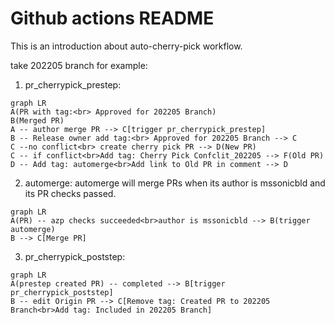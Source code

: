 # Github actions README

This is an introduction about auto-cherry-pick workflow.


take 202205 branch for example:
1. pr_cherrypick_prestep:
```mermaid
graph LR
A(PR with tag:<br> Approved for 202205 Branch)
B(Merged PR)
A -- author merge PR --> C[trigger pr_cherrypick_prestep]
B -- Release owner add tag:<br> Approved for 202205 Branch --> C
C --no conflict<br> create cherry pick PR --> D(New PR)
C -- if conflict<br>Add tag: Cherry Pick Confclit_202205 --> F(Old PR)
D -- Add tag: automerge<br>Add link to Old PR in comment --> D
```
2. automerge:  automerge will merge PRs when its author is mssonicbld and its PR checks passed.
```mermaid
graph LR
A(PR) -- azp checks succeeded<br>author is mssonicbld --> B(trigger automerge)
B --> C[Merge PR]
```
3. pr_cherrypick_poststep:
```mermaid
graph LR
A(prestep created PR) -- completed --> B[trigger pr_cherrypick_poststep]
B -- edit Origin PR --> C[Remove tag: Created PR to 202205 Branch<br>Add tag: Included in 202205 Branch]
```
